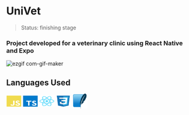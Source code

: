 <h1>UniVet</h1>

> Status: finishing stage

### Project developed for a veterinary clinic using React Native and Expo


![ezgif com-gif-maker](https://user-images.githubusercontent.com/58946306/179849095-c84fbf28-a705-4dfd-8fb8-598687cc2066.gif)



<h2>Languages Used</h2>

  <img align="center" alt="Murilo-Js" height="30" width="40" src="https://raw.githubusercontent.com/devicons/devicon/master/icons/javascript/javascript-plain.svg">
  <img align="center" alt="Murilo-Ts" height="30" width="40" src="https://raw.githubusercontent.com/devicons/devicon/master/icons/typescript/typescript-plain.svg">
  <img align="center" alt="Murilo-React" height="30" width="40" src="https://raw.githubusercontent.com/devicons/devicon/master/icons/react/react-original.svg">  
  <img align="center" alt="Murilo-CSS" height="30" width="40" src="https://raw.githubusercontent.com/devicons/devicon/master/icons/css3/css3-original.svg">
  <img align="center" alt="Murilo-sqlite height="30" width="40"  src="https://raw.githubusercontent.com/devicons/devicon/master/icons/sqlite/sqlite-original.svg">
   

          
